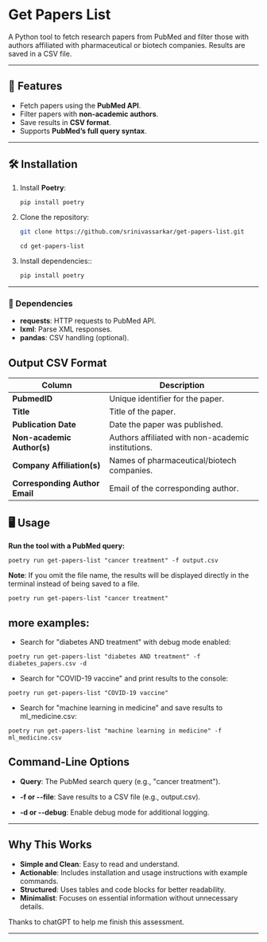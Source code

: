 # Get Papers List

A Python tool to fetch research papers from PubMed and filter those with authors affiliated with pharmaceutical or biotech companies. Results are saved in a CSV file.

---

## 🚀 Features

- Fetch papers using the **PubMed API**.
- Filter papers with **non-academic authors**.
- Save results in **CSV format**.
- Supports **PubMed’s full query syntax**.

---

## 🛠️ Installation

1. Install **Poetry**:

   ```bash
   pip install poetry
   ```

2. Clone the repository:

   ```bash
   git clone https://github.com/srinivassarkar/get-papers-list.git
   ```

   ```
   cd get-papers-list
   ```

3. Install dependencies::
   ```bash
   pip install poetry
   ```

---

### 🧰 Dependencies

- **requests**: HTTP requests to PubMed API.
- **lxml**: Parse XML responses.
- **pandas**: CSV handling (optional).

## Output CSV Format

| Column                      | Description                                               |
|-----------------------------|-----------------------------------------------------------|
| **PubmedID**                 | Unique identifier for the paper.                          |
| **Title**                    | Title of the paper.                                       |
| **Publication Date**         | Date the paper was published.                             |
| **Non-academic Author(s)**   | Authors affiliated with non-academic institutions.        |
| **Company Affiliation(s)**   | Names of pharmaceutical/biotech companies.                |
| **Corresponding Author Email** | Email of the corresponding author.                        |


## **🖥️ Usage**

**Run the tool with a PubMed query:**

```
poetry run get-papers-list "cancer treatment" -f output.csv
```

**Note**: If you omit the file name, the results will be displayed directly in the terminal instead of being saved to a file.

```
poetry run get-papers-list "cancer treatment"
```

## **more examples:**

- Search for "diabetes AND treatment" with debug mode enabled:

```
poetry run get-papers-list "diabetes AND treatment" -f diabetes_papers.csv -d
```

- Search for "COVID-19 vaccine" and print results to the console:

```
poetry run get-papers-list "COVID-19 vaccine"
```

- Search for "machine learning in medicine" and save results to ml_medicine.csv:

```
poetry run get-papers-list "machine learning in medicine" -f ml_medicine.csv
```

## **Command-Line Options**

- **Query**: The PubMed search query (e.g., "cancer treatment").

- **-f or --file**: Save results to a CSV file (e.g., output.csv).

- **-d or --debug**: Enable debug mode for additional logging.

---


## **Why This Works**

- **Simple and Clean**: Easy to read and understand.
- **Actionable**: Includes installation and usage instructions with example commands.
- **Structured**: Uses tables and code blocks for better readability.
- **Minimalist**: Focuses on essential information without unnecessary details.

Thanks to chatGPT to help me finish this assessment.

---
